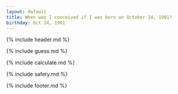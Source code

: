 ```yaml
---
layout: default
title: When was I conceived if I was born on October 24, 1901?
birthday: Oct 24, 1901
---
```


{% include header.md %}

{% include guess.md %}

{% include calculate.md %}

{% include safety.md %}

{% include footer.md %}



